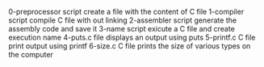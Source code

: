 0-preprocessor script create a file with the content of C file
1-compiler script compile C file with out linking
2-assembler script generate the assembly code and save it
3-name script exicute a C file and create execution name
4-puts.c file displays an output using puts
5-printf.c C file print output using printf
6-size.c C file prints the size of various types on the computer 

